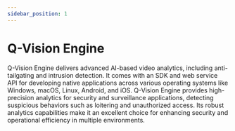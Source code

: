 ```yaml
---
sidebar_position: 1
---
```


# Q-Vision Engine

Q-Vision Engine delivers advanced AI-based video analytics, including anti-tailgating and intrusion detection. It comes with an SDK and web service API for developing native applications across various operating systems like Windows, macOS, Linux, Android, and iOS. Q-Vision Engine provides high-precision analytics for security and surveillance applications, detecting suspicious behaviors such as loitering and unauthorized access. Its robust analytics capabilities make it an excellent choice for enhancing security and operational efficiency in multiple environments.